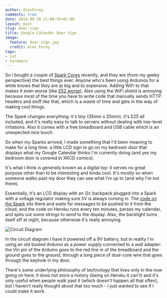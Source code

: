 ```yaml
---
author: AlexForey
comments: true
date: 2014-09-28 21:00:55+01:00
layout: post
slug: door-sign
title: Google Calendar Door Sign
image:
  feature: door-sign.jpg
  credit: Alex Forey
tags:
- iot
- hardware
---
```


So I bought a couple of [Spark Cores](https://spark.io) recently, and they are (from my geeky perspective) the best things ever. Anyone who's been using Arduinos for a while knows that they are a) big and b) expensive. Adding WiFi to that makes it even worse (like [£52 worse](https://www.sparkfun.com/products/11287)). Also using the WiFi shield is annoying because most of the time you have to write code that manually sends HTTP headers and stuff like that, which is a waste of time and gets in the way of making cool things.

The Spark changes everything: it's tiny (35mm x 20mm), it's £25 all included, and it's really easy to talk to servers without dealing with low-level irritations. Also it comes with a free breadboard and USB cable which is an unexpected nice touch.

So when my Sparks arrived, I made something that I'd been meaning to make for a long time: a little LCD sign to go on my bedroom door that displays what my Google Calendar thinks I'm currently doing (and yes my bedroom door is covered in XKCD comics).

It's what I think is generally known as a digital toy: it serves no great purpose other than to be interesting and kinda cool. It's mostly so when someone walks past my door they can see what I'm up to (and why I'm not there).

Essentially, it's an LCD display with an i2c backpack plugged into a Spark with a voltage regulator making sure 5V is always coming in. The [code on the Spark](https://github.com/alfo/door-sign/blob/master/firmware/door-sign.ino) sits there and waits for messages to be pushed to it from the cloud, and the code on Heroku runs every ten minutes, parses my calendar, and spits out some strings to send to the display. Also, the backlight turns itself off at night, because otherwise it's really annoying.

![Circuit Diagram](https://camo.githubusercontent.com/f729d519f184c443f51961d57fca264df4087a80/687474703a2f2f692e696d6775722e636f6d2f474b4d4d736b612e706e67)

In the circuit diagram I have it powered off a 9V battery, but in reality I'm using an old busted Arduino as a power supply connected to a wall adapter: the Vin pin of the Arduino goes to the red line in of the breadboard and the ground goes to the ground, through a long piece of dual-core wire that goes through the keyhole in my door.

There's some underlying philosophy of technology that lives only in the now going on here: it does not store a history (being on Heroku it can't) and it's only useful when people walk past it (which doesn't happen all that often), but I haven't really thought about that too much - I just wanted to see if I could make it work.

